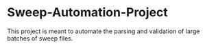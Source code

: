 # Sweep-Automation-Project
This project is meant to automate the parsing and validation of large batches of sweep files.
